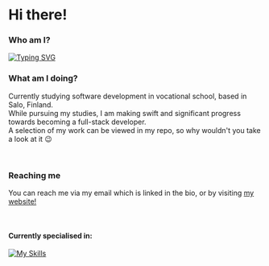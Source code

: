 ### 
<h1>Hi there!</h1>

### Who am I?
[![Typing SVG](https://readme-typing-svg.herokuapp.com?font=Montserrat&weight=600&size=32&duration=2500&pause=5000&color=FFE111&random=false&width=435&height=80&lines=JONATAN+OWIZYC;FULLSTACK+DEV)](https://github.com/xMal0c)


### What am I doing?
<p>Currently studying software development in vocational school, based in Salo, Finland. <br>
While pursuing my studies, I am making swift and significant progress towards becoming a full-stack developer. <br>
A selection of my work can be viewed in my repo, so why wouldn't you take a look at it 😉</p>

<br>

### Reaching me
<p>You can reach me via my email which is linked in the bio, or by visiting <a href="https://codewize.fi" target="_blank">my website!</a></p>

<br>

#### Currently specialised in:

[![My Skills](https://skillicons.dev/icons?i=js,html,css,react,vite,nextjs,appwrite,firebase,mysql,nodejs,tailwind,bootstrap,npm,php)](https://google.com)
